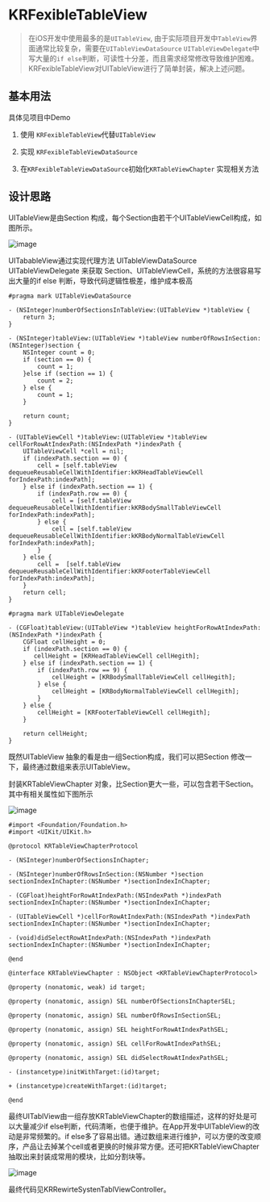# KRFexibleTableView

>在iOS开发中使用最多的是`UITableView`, 由于实际项目开发中`TableView`界面通常比较复杂，需要在`UITableViewDataSource` `UITableViewDelegate`中写大量的`if else`判断，可读性十分差，而且需求经常修改导致维护困难。KRFexibleTableView对UITableView进行了简单封装，解决上述问题。

## 基本用法

具体见项目中Demo

1. 使用 `KRFexibleTableView`代替`UITableView`

2. 实现 `KRFexibleTableViewDataSource`

3. 在`KRFexibleTableViewDataSource`初始化`KRTableViewChapter` 实现相关方法

## 设计思路

UITableView是由Section 构成，每个Section由若干个UITableViewCell构成，如图所示。

![image](http://github.com/CoderCoderRK/KRTableView/raw/master/images/example.png)

UITabableView通过实现代理方法 UITableViewDataSource UITableViewDelegate 来获取 Section、UITableViewCell，系统的方法很容易写出大量的if else 判断，导致代码逻辑性极差，维护成本极高

```objc
#pragma mark UITableViewDataSource

- (NSInteger)numberOfSectionsInTableView:(UITableView *)tableView {
    return 3;
}

- (NSInteger)tableView:(UITableView *)tableView numberOfRowsInSection:(NSInteger)section {
    NSInteger count = 0;
    if (section == 0) {
        count = 1;
    }else if (section == 1) {
        count = 2;
    } else {
        count = 1;
    }
    
    return count;
}

- (UITableViewCell *)tableView:(UITableView *)tableView cellForRowAtIndexPath:(NSIndexPath *)indexPath {
    UITableViewCell *cell = nil;
    if (indexPath.section == 0) {
        cell = [self.tableView dequeueReusableCellWithIdentifier:kKRHeadTableViewCell forIndexPath:indexPath];
    } else if (indexPath.section == 1) {
        if (indexPath.row == 0) {
            cell = [self.tableView dequeueReusableCellWithIdentifier:kKRBodySmallTableViewCell forIndexPath:indexPath];
        } else {
            cell = [self.tableView dequeueReusableCellWithIdentifier:kKRBodyNormalTableViewCell forIndexPath:indexPath];
        }
    } else {
        cell =  [self.tableView dequeueReusableCellWithIdentifier:kKRFooterTableViewCell forIndexPath:indexPath];
    }
    return cell;
}

#pragma mark UITableViewDelegate

- (CGFloat)tableView:(UITableView *)tableView heightForRowAtIndexPath:(NSIndexPath *)indexPath {
    CGFloat cellHeight = 0;
    if (indexPath.section == 0) {
       cellHeight = [KRHeadTableViewCell cellHegith];
    } else if (indexPath.section == 1) {
        if (indexPath.row == 9) {
            cellHeight = [KRBodySmallTableViewCell cellHegith];
        } else {
            cellHeight = [KRBodyNormalTableViewCell cellHegith];
        }
    } else {
        cellHeight = [KRFooterTableViewCell cellHegith];
    }
    
    return cellHeight;
}

```

既然UITableView 抽象的看是由一组Section构成，我们可以把Section 修改一下，最终通过数组来表示UITableView。

封装KRTableViewChapter 对象，比Section更大一些，可以包含若干Section。其中有相关属性如下图所示

![image](http://github.com/CoderCoderRK/KRTableView/raw/master/images/chapter.png)

```objc
#import <Foundation/Foundation.h>
#import <UIKit/UIKit.h>

@protocol KRTableViewChapterProtocol

- (NSInteger)numberOfSectionsInChapter;

- (NSInteger)numberOfRowsInSection:(NSNumber *)section sectionIndexInChapter:(NSNumber *)sectionIndexInChapter;

- (CGFloat)heightForRowAtIndexPath:(NSIndexPath *)indexPath sectionIndexInChapter:(NSNumber *)sectionIndexInChapter;

- (UITableViewCell *)cellForRowAtIndexPath:(NSIndexPath *)indexPath sectionIndexInChapter:(NSNumber *)sectionIndexInChapter;

- (void)didSelectRowAtIndexPath:(NSIndexPath *)indexPath sectionIndexInChapter:(NSNumber *)sectionIndexInChapter;

@end

@interface KRTableViewChapter : NSObject <KRTableViewChapterProtocol>

@property (nonatomic, weak) id target;

@property (nonatomic, assign) SEL numberOfSectionsInChapterSEL;

@property (nonatomic, assign) SEL numberOfRowsInSectionSEL;

@property (nonatomic, assign) SEL heightForRowAtIndexPathSEL;

@property (nonatomic, assign) SEL cellForRowAtIndexPathSEL;

@property (nonatomic, assign) SEL didSelectRowAtIndexPathSEL;

- (instancetype)initWithTarget:(id)target;

+ (instancetype)createWithTarget:(id)target;

@end

```

最终UITablView由一组存放KRTableViewChapter的数组描述，这样的好处是可以大量减少if else判断，代码清晰，也便于维护。在App开发中UITableView的改动是非常频繁的。if else多了容易出错。通过数组来进行维护，可以方便的改变顺序，产品让去掉某个cell或者更换的时候非常方便。还可把KRTableViewChapter抽取出来封装成常用的模块，比如分割块等。

![image](http://github.com/CoderCoderRK/KRTableView/raw/master/images/tableView.png)

最终代码见KRRewirteSystenTablViewController。

